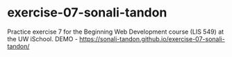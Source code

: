 # exercise-07-sonali-tandon
Practice exercise 7 for the Beginning Web Development course (LIS 549) at the UW iSchool.
DEMO - https://sonali-tandon.github.io/exercise-07-sonali-tandon/
